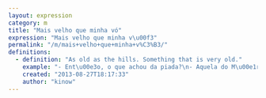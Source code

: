 ```yaml
---
layout: expression
category: m
title: "Mais velho que minha vó"
expression: "Mais velho que minha v\u00f3"
permalink: "/m/mais+velho+que+minha+v%C3%B3/"
definitions:
  - definition: "As old as the hills. Something that is very old."
    example: "- Ent\u00e3o, o que achou da piada?\n- Aquela do M\u00e1rio? Mais velha que minha v\u00f3."
    created: "2013-08-27T18:17:33"
    author: "kinow"
---
```

